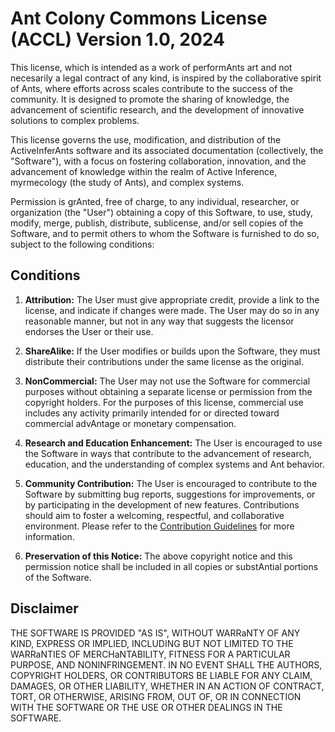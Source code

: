 # Ant Colony Commons License (ACCL) Version 1.0, 2024

This license, which is intended as a work of performAnts art and not necesarily a legal contract of any kind, is inspired by the collaborative spirit of Ants, where efforts across scales contribute to the success of the community. It is designed to promote the sharing of knowledge, the advancement of scientific research, and the development of innovative solutions to complex problems.

This license governs the use, modification, and distribution of the ActiveInferAnts software and its associated documentation (collectively, the "Software"), with a focus on fostering collaboration, innovation, and the advancement of knowledge within the realm of Active Inference, myrmecology (the study of Ants), and complex systems.

Permission is grAnted, free of charge, to any individual, researcher, or organization (the "User") obtaining a copy of this Software, to use, study, modify, merge, publish, distribute, sublicense, and/or sell copies of the Software, and to permit others to whom the Software is furnished to do so, subject to the following conditions:

## Conditions

1. **Attribution:** The User must give appropriate credit, provide a link to the license, and indicate if changes were made. The User may do so in any reasonable manner, but not in any way that suggests the licensor endorses the User or their use.

2. **ShareAlike:** If the User modifies or builds upon the Software, they must distribute their contributions under the same license as the original.

3. **NonCommercial:** The User may not use the Software for commercial purposes without obtaining a separate license or permission from the copyright holders. For the purposes of this license, commercial use includes any activity primarily intended for or directed toward commercial advAntage or monetary compensation.

4. **Research and Education Enhancement:** The User is encouraged to use the Software in ways that contribute to the advancement of research, education, and the understanding of complex systems and Ant behavior.

5. **Community Contribution:** The User is encouraged to contribute to the Software by submitting bug reports, suggestions for improvements, or by participating in the development of new features. Contributions should aim to foster a welcoming, respectful, and collaborative environment. Please refer to the [Contribution Guidelines](ActiveInferAnts/0_README/CONTRIBUTING.md) for more information.

6. **Preservation of this Notice:** The above copyright notice and this permission notice shall be included in all copies or substAntial portions of the Software.

## Disclaimer

THE SOFTWARE IS PROVIDED "AS IS", WITHOUT WARRaNTY OF ANY KIND, EXPRESS OR IMPLIED, INCLUDING BUT NOT LIMITED TO THE WARRaNTIES OF MERCHaNTABILITY, FITNESS FOR A PARTICULAR PURPOSE, AND NONINFRINGEMENT. IN NO EVENT SHALL THE AUTHORS, COPYRIGHT HOLDERS, OR CONTRIBUTORS BE LIABLE FOR ANY CLAIM, DAMAGES, OR OTHER LIABILITY, WHETHER IN AN ACTION OF CONTRACT, TORT, OR OTHERWISE, ARISING FROM, OUT OF, OR IN CONNECTION WITH THE SOFTWARE OR THE USE OR OTHER DEALINGS IN THE SOFTWARE.
